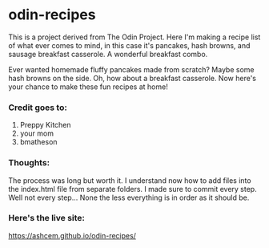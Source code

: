 # odin-recipes
This is a project derived from The Odin Project. Here I'm making a recipe list of what ever comes to mind, in this case it's pancakes, hash browns, and sausage breakfast casserole. A wonderful breakfast combo.

Ever wanted homemade fluffy pancakes made from scratch? Maybe some hash browns on the side. Oh, how about a breakfast casserole. Now here's your chance to make these fun recipes at home!

### Credit goes to:
1. Preppy Kitchen
2. your mom
3. bmatheson

### Thoughts:
The process was long but worth it. I understand now how to add files into the index.html file from separate folders. I made sure to commit every step. Well not every step... None the less everything is in order as it should be.

### Here's the live site:
https://ashcem.github.io/odin-recipes/